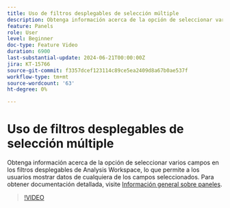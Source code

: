 ```yaml
---
title: Uso de filtros desplegables de selección múltiple
description: Obtenga información acerca de la opción de seleccionar varios campos en los filtros desplegables de Analysis Workspace, lo que permite a los usuarios mostrar datos de cualquiera de los campos seleccionados.
feature: Panels
role: User
level: Beginner
doc-type: Feature Video
duration: 6900
last-substantial-update: 2024-06-21T00:00:00Z
jira: KT-15766
source-git-commit: f3357dcef123114c89ce5ea2409d8a67b0ae537f
workflow-type: tm+mt
source-wordcount: '63'
ht-degree: 0%

---
```



# Uso de filtros desplegables de selección múltiple

Obtenga información acerca de la opción de seleccionar varios campos en los filtros desplegables de Analysis Workspace, lo que permite a los usuarios mostrar datos de cualquiera de los campos seleccionados. Para obtener documentación detallada, visite [Información general sobre paneles](https://experienceleague.adobe.com/es/docs/analytics/analyze/analysis-workspace/panels/panels#static-drop-down-segments).

>[!VIDEO](https://video.tv.adobe.com/v/3439932/?learn=on&captions=spa)
